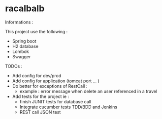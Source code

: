 # racalbalb

Informations : 

This project use the following : 
- Spring boot
- H2 database
- Lombok
- Swagger

TODOs :
- Add config for dev/prod
- Add config for application (tomcat port ... )
- Do better for exceptions of RestCall :
    - example : error message when delete an user referenced in a travel
- Add tests for the project ie :
    - finish JUNIT tests for database call
    - Integrate cucumber tests TDD/BDD and Jenkins
    - REST call JSON test 
